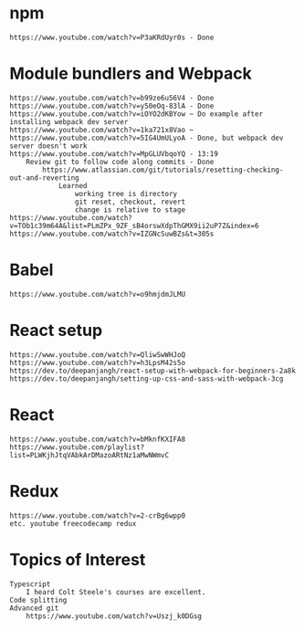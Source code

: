 # npm
    https://www.youtube.com/watch?v=P3aKRdUyr0s - Done 
# Module bundlers and Webpack
    https://www.youtube.com/watch?v=b99ze6u56V4 - Done 
    https://www.youtube.com/watch?v=y50eOq-83lA - Done
    https://www.youtube.com/watch?v=iOYO2dKBYow ~ Do example after installing webpack dev server
    https://www.youtube.com/watch?v=1ka721x8Vao ~
    https://www.youtube.com/watch?v=5IG4UmULyoA - Done, but webpack dev server doesn't work
    https://www.youtube.com/watch?v=MpGLUVbqoYQ - 13:19
        Review git to follow code along commits - Done
            https://www.atlassian.com/git/tutorials/resetting-checking-out-and-reverting
                Learned 
                    working tree is directory
                    git reset, checkout, revert
                    change is relative to stage
    https://www.youtube.com/watch?v=TOb1c39m64A&list=PLmZPx_9ZF_sB4orswXdpThGMX9ii2uP7Z&index=6
    https://www.youtube.com/watch?v=IZGNcSuwBZs&t=305s

# Babel
    https://www.youtube.com/watch?v=o9hmjdmJLMU
# React setup
    https://www.youtube.com/watch?v=QliwSwWHJoQ
	https://www.youtube.com/watch?v=h3LpsM42s5o
    https://dev.to/deepanjangh/react-setup-with-webpack-for-beginners-2a8k
    https://dev.to/deepanjangh/setting-up-css-and-sass-with-webpack-3cg
# React
    https://www.youtube.com/watch?v=bMknfKXIFA8 
    https://www.youtube.com/playlist?list=PLWKjhJtqVAbkArDMazoARtNz1aMwNWmvC 
# Redux
    https://www.youtube.com/watch?v=2-crBg6wpp0  
    etc. youtube freecodecamp redux
# Topics of Interest
    Typescript
        I heard Colt Steele's courses are excellent.
    Code splitting 
    Advanced git
        https://www.youtube.com/watch?v=Uszj_k0DGsg